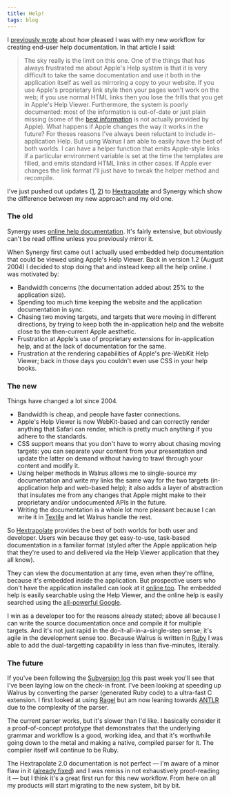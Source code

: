 ```yaml
---
title: Help!
tags: blog
---
```


I [previously wrote](http://www.wincent.com/a/about/wincent/weblog/archives/2007/04/payoff_time.php) about how pleased I was with my new workflow for creating end-user help documentation. In that article I said:

> The sky really is the limit on this one. One of the things that has always frustrated me about Apple's Help system is that it is very difficult to take the same documentation and use it both in the application itself as well as mirroring a copy to your website. If you use Apple's proprietary link style then your pages won't work on the web; if you use normal HTML links then you lose the frills that you get in Apple's Help Viewer. Furthermore, the system is poorly documented: most of the information is out-of-date or just plain missing (some of the [best information](http://andymatuschak.org/articles/2005/12/18/help-with-apple-help) is not actually provided by Apple). What happens if Apple changes the way it works in the future? For theses reasons I've always been reluctant to include in-application Help. But using Walrus I am able to easily have the best of both worlds. I can have a helper function that emits Apple-style links if a particular environment variable is set at the time the templates are filled, and emits standard HTML links in other cases. If Apple ever changes the link format I'll just have to tweak the helper method and recompile.

I've just pushed out updates ([1](http://www.wincent.com/a/news/archives/2007/04/hextrapolate_20_1.php), [2](http://www.wincent.com/a/news/archives/2007/04/synergy_312_now.php)) to [Hextrapolate](https://hex.wincent.com/) and Synergy which show the difference between my new approach and my old one.

### The old

Synergy uses [online help documentation](http://www.wincent.com/a/products/synergy-classic/). It's fairly extensive, but obviously can't be read offline unless you previously mirror it.

When Synergy first came out I actually used embedded help documentation that could be viewed using Apple's Help Viewer. Back in version 1.2 (August 2004) I decided to stop doing that and instead keep all the help online. I was motivated by:

-   Bandwidth concerns (the documentation added about 25% to the application size).
-   Spending too much time keeping the website and the application documentation in sync.
-   Chasing two moving targets, and targets that were moving in different directions, by trying to keep both the in-application help and the website close to the then-current Apple aesthetic.
-   Frustration at Apple's use of proprietary extensions for in-application help, and at the lack of documentation for the same.
-   Frustration at the rendering capabilities of Apple's pre-WebKit Help Viewer; back in those days you couldn't even use CSS in your help books.

### The new

Things have changed a lot since 2004.

-   Bandwidth is cheap, and people have faster connections.
-   Apple's Help Viewer is now WebKit-based and can correctly render anything that Safari can render, which is pretty much anything if you adhere to the standards.
-   CSS support means that you don't have to worry about chasing moving targets: you can separate your content from your presentation and update the latter on demand without having to trawl through your content and modify it.
-   Using helper methods in Walrus allows me to single-source my documentation and write my links the same way for the two targets (in-application help and web-based help); it also adds a layer of abstraction that insulates me from any changes that Apple might make to their proprietary and/or undocumented APIs in the future.
-   Writing the documentation is a whole lot more pleasant because I can write it in [Textile](http://www.wincent.com/knowledge-base/Textile) and let Walrus handle the rest.

So [Hextrapolate](https://hex.wincent.com/) provides the best of both worlds for both user and developer. Users win because they get easy-to-use, task-based documentation in a familiar format (styled after the Apple application help that they're used to and delivered via the Help Viewer application that they all know).

They can view the documentation at any time, even when they're offline, because it's embedded inside the application. But prospective users who don't have the application installed can look at it [online too](http://www.wincent.com/a/products/hextrapolate/help/front_page.html). The embedded help is easily searchable using the Help Viewer, and the online help is easily searched using the [all-powerful Google](http://www.wincent.com/a/site-map/search/).

I win as a developer too for the reasons already stated; above all because I can write the source documentation once and compile it for multiple targets. And it's not just rapid in the do-it-all-in-a-single-step sense; it's agile in the development sense too. Because Walrus is written in [Ruby](http://www.wincent.com/knowledge-base/Ruby) I was able to add the dual-targetting capability in less than five-minutes, literally.

### The future

If you've been following the [Subversion log](http://www.wincent.com/a/about/wincent/weblog/svn-log/archives/) this past week you'll see that I've been laying low on the check-in front. I've been looking at speeding up Walrus by converting the parser (generated Ruby code) to a ultra-fast C extension. I first looked at using [Ragel](http://www.wincent.com/knowledge-base/Ragel) but am now leaning towards [ANTLR](http://www.wincent.com/knowledge-base/ANTLR) due to the complexity of the parser.

The current parser works, but it's slower than I'd like. I basically consider it a proof-of-concept prototype that demonstrates that the underlying grammar and workflow is a good, working idea, and that it's worthwhile going down to the metal and making a native, compiled parser for it. The compiler itself will continue to be Ruby.

The Hextrapolate 2.0 documentation is not perfect — I'm aware of a minor flaw in it ([already fixed](http://www.wincent.com/a/about/wincent/weblog/svn-log/archives/2007/04/wocommon_r362_1_item_changed.php)) and I was remiss in not exhaustively proof-reading it — but I think it's a great first run for this new workflow. From here on all my products will start migrating to the new system, bit by bit.
